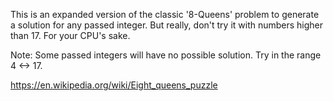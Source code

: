 This is an expanded version of the classic '8-Queens' problem to
generate a solution for any passed integer. But really, don't try it
with numbers higher than 17. For your CPU's sake.

Note: Some passed integers will have no possible solution. Try in the range
4 <-> 17.

https://en.wikipedia.org/wiki/Eight_queens_puzzle
